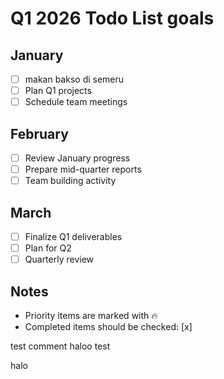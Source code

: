 # Q1 2026 Todo List goals

## January
- [ ] makan bakso di semeru
- [ ] Plan Q1 projects
- [ ] Schedule team meetings

## February
- [ ] Review January progress
- [ ] Prepare mid-quarter reports
- [ ] Team building activity

## March
- [ ] Finalize Q1 deliverables
- [ ] Plan for Q2
- [ ] Quarterly review

## Notes
- Priority items are marked with 🔥
- Completed items should be checked: [x]
 
 test comment
 haloo 
 test

 halo